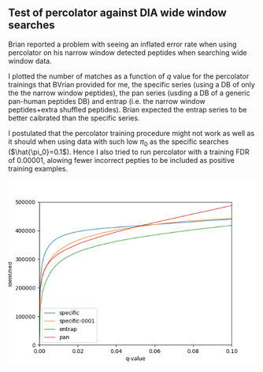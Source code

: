 ## Test of percolator against DIA wide window searches

Brian reported a problem with seeing an inflated error rate when using percolator on his narrow window
detected peptides when searching wide window data.

I plotted the number of matches as a function of $q$ value for the percolator trainings that BVrian provided for me, the specific series (using a DB of only the the narrow window peptides), the pan series (usding a DB of a generic pan-human peptides DB) and entrap (i.e. the narrow window peptides+extra shuffled peptides). Brian expected the entrap series to be better caibrated than the specific series.

I postulated that the percolator training procedure might not work as well as it should when using data with such low $\pi_0$ as the specific searches ($\hat{\pi_0}=0.1$). Hence I also tried to run percolator with a training FDR of 0.00001, alowing fewer incorrect pepties to be included as positive training examples.

 ![pq-plot](pq_plot.png)
